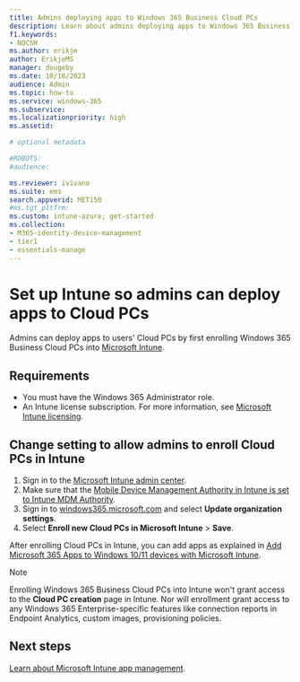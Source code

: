 ```yaml
---
title: Admins deploying apps to Windows 365 Business Cloud PCs
description: Learn about admins deploying apps to Windows 365 Business Cloud PCs.
f1.keywords:
- NOCSH
ms.author: erikje
author: ErikjeMS
manager: dougeby
ms.date: 10/18/2023
audience: Admin
ms.topic: how-to
ms.service: windows-365
ms.subservice:
ms.localizationpriority: high
ms.assetid: 

# optional metadata

#ROBOTS:
#audience:

ms.reviewer: ivivano
ms.suite: ems
search.appverid: MET150
#ms.tgt_pltfrm:
ms.custom: intune-azure; get-started
ms.collection:
- M365-identity-device-management
- tier1
- essentials-manage
---
```


# Set up Intune so admins can deploy apps to Cloud PCs

Admins can deploy apps to users' Cloud PCs by first enrolling Windows 365 Business Cloud PCs into [Microsoft Intune](/intune/intune-service/fundamentals/what-is-intune#key-features-and-benefits).

## Requirements

- You must have the Windows 365 Administrator role.
- An Intune license subscription. For more information, see [Microsoft Intune licensing](/intune/intune-service/fundamentals/licenses).

## Change setting to allow admins to enroll Cloud PCs in Intune

1. Sign in to the [Microsoft Intune admin center](https://go.microsoft.com/fwlink/?linkid=2109431).
2. Make sure that the [Mobile Device Management Authority in Intune is set to Intune MDM Authority](/intune/intune-service/fundamentals/mdm-authority-set).
3. Sign in to [windows365.microsoft.com](https://windows365.microsoft.com) and select **Update organization settings**.
4. Select **Enroll new Cloud PCs in Microsoft Intune** > **Save**.

After enrolling Cloud PCs in Intune, you can add apps as explained in [Add Microsoft 365 Apps to Windows 10/11 devices with Microsoft Intune](/intune/intune-service/apps/apps-add-office365).

> [!NOTE]
>
> Enrolling Windows 365 Business Cloud PCs into Intune won't grant access to the **Cloud PC creation** page in Intune. Nor will enrollment grant access to any Windows 365 Enterprise-specific features like connection reports in Endpoint Analytics, custom images, provisioning policies.

## Next steps

[Learn about Microsoft Intune app management](/intune/intune-service/apps/app-management).
